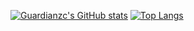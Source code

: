 [![Guardianzc's GitHub stats](https://github-readme-stats.vercel.app/api?username=Guardianzc&theme=prussian&show_icons=true)](https://github.com/anuraghazra/github-readme-stats)
[![Top Langs](https://github-readme-stats.vercel.app/api/top-langs/?username=Guardianzc&layout=compact&theme=prussian)](https://github.com/anuraghazra/github-readme-stats)
